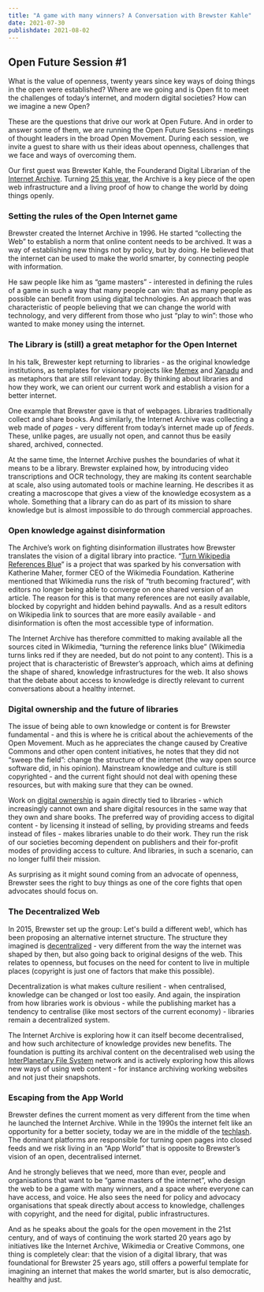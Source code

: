 ```yaml
---
title: "A game with many winners? A Conversation with Brewster Kahle"
date: 2021-07-30
publishdate: 2021-08-02
---
```


## Open Future Session #1

What is the value of openness, twenty years since key ways of doing things in the open were established? Where are we going and is Open fit to meet the challenges of today’s internet, and modern digital societies? How can we imagine a new Open?

These are the questions that drive our work at Open Future. And in order to answer some of them, we are running the Open Future Sessions - meetings of thought leaders in the broad Open Movement. During each session, we invite a guest to share with us their ideas about openness, challenges that we face and ways of overcoming them.

Our first guest was Brewster Kahle, the Founderand Digital Librarian of the [Internet Archive](https://archive.org). Turning [25 this year](https://anniversary.archive.org/), the Archive is a key piece of the open web infrastructure and a living proof of how to change the world by doing things openly.

### Setting the rules of the Open Internet game

Brewster created the Internet Archive in 1996. He started “collecting the Web” to establish a norm that online content needs to be archived. It was a way of establishing new things not by policy, but by doing. He believed that the internet can be used to make the world smarter, by connecting people with information.

He saw people like him as “game masters” - interested in defining the rules of a game in such a way that many people can win: that as many people as possible can benefit from using digital technologies. An approach that was characteristic of people believing that we can change the world with technology, and very different from those who just “play to win”: those who wanted to make money using the internet.

### The Library is (still) a great metaphor for the Open Internet

In his talk, Brewester kept returning to  libraries - as the original knowledge institutions, as templates for visionary projects like [Memex](https://en.wikipedia.org/wiki/Memex) and [Xanadu](https://en.wikipedia.org/wiki/Project_Xanadu) and as metaphors that are still relevant today. By thinking about libraries and how they work, we can orient our current work and establish a vision for a better internet.

One example that Brewster gave is that of webpages. Libraries traditionally collect and share books. And similarly, the Internet Archive was collecting a web made of *pages* - very different from today’s internet made up of *feeds*. These, unlike pages, are usually not open, and cannot thus be easily shared, archived, connected.

At the same time, the Internet Archive pushes the boundaries of what it means to be a library. Brewster explained how, by introducing video transcriptions and OCR technology, they are making its content searchable at scale, also using automated tools or machine learning. He describes it as creating a macroscope that gives a view of the knowledge ecosystem as a whole. Something that a library can do as part of its mission to share knowledge but is almost impossible to do through commercial approaches.

### Open knowledge against disinformation

The Archive’s work on fighting disinformation illustrates how Brewster translates the vision of a digital library into practice. “[Turn Wikipedia References Blue](https://www.wired.com/story/internet-archive-wikipedia-more-reliable/)” is a project that was sparked by his conversation with Katherine Maher, former CEO of the Wikimedia Foundation. Katherine mentioned that Wikimedia runs the risk of “truth becoming fractured”, with editors no longer being able to converge on one shared version of an article. The reason for this is that many references are not easily available, blocked by copyright and hidden behind paywalls. And as a result editors on Wikipedia link to sources that are more easily available - and disinformation is often the most accessible type of information.

The Internet Archive has therefore committed to making available all the sources cited in Wikimedia, “turning the reference links blue” (Wikimedia turns links red if they are needed, but do not point to any content). This is a project that is characteristic of Brewster’s approach, which aims at defining the shape of shared, knowledge infrastructures for the web. It also shows that the debate about access to knowledge is directly relevant to current conversations about a healthy internet.

### Digital ownership and the future of libraries

The issue of being able to own knowledge or content is for Brewster fundamental - and this is where he is critical about the achievements of the Open Movement. Much as he appreciates the change caused by Creative Commons and other open content initiatives, he notes that they did not “sweep the field”: change the structure of the internet (the way open source software did, in his opinion). Mainstream knowledge and culture is still copyrighted - and the current fight should not deal with opening these resources, but with making sure that they can be owned.

Work on [digital ownership](https://www.libraryfutures.net/learn-more) is again directly tied to libraries - which increasingly cannot own and share digital resources in the same way that they own and share books. The preferred way of providing access to digital content - by licensing it instead of selling, by providing streams and feeds instead of files - makes libraries unable to do their work. They run the risk of our societies becoming dependent on publishers and their for-profit modes of providing access to culture. And libraries, in such a scenario, can no longer fulfil their mission.

As surprising as it might sound coming from an advocate of openness, Brewster sees the right to buy things as one of the core fights that open advocates should focus on.

### The Decentralized Web

In 2015, Brewster set up the group: Let's build a different web!, which has been proposing an alternative internet structure. The structure they imagined is [decentralized](https://brewster.kahle.org/2015/08/11/locking-the-web-open-a-call-for-a-distributed-web-2/) - very different from the way the internet was shaped by then, but also going back to original designs of the web. This relates to openness, but focuses on the need for content to live in multiple places (copyright is just one of factors that make this possible).

Decentralization is what makes culture resilient - when centralised, knowledge can be changed or lost too easily. And again, the inspiration from how libraries work is obvious - while the publishing market has a tendency to centralise (like most sectors of the current economy) - libraries remain a decentralized system.

The Internet Archive is exploring how it can itself become decentralised, and how such architecture of knowledge provides new benefits. The foundation is putting its archival content on the decentralised web using the [InterPlanetary File System](https://ipfs.io/) network and is actively exploring how this allows new ways of using web content - for instance archiving working websites and not just their snapshots.

### Escaping from the App World

Brewster defines the current moment as very different from the time when he launched the Internet Archive. While in the 1990s the internet felt like an opportunity for a better society, today we are in the middle of the [techlash](https://knightfoundation.org/reports/techlash-americas-growing-concern-with-major-technology-companies/). The dominant platforms are responsible for turning open pages into closed feeds and we risk living in an “App World” that is opposite to Brewster’s vision of an open, decentralised internet.

And he strongly believes that we need, more than ever, people and organisations that want to be “game masters of the internet”, who design the web to be a game with many winners, and a space where everyone can have access, and voice. He also sees the need for policy and advocacy organisations that speak directly about access to knowledge, challenges with copyright, and the need for digital, public infrastructures.

And as he speaks about the goals for the open movement in the 21st century, and of ways of continuing the work started 20 years ago by initiatives like the Internet Archive, Wikimedia or Creative Commons, one thing is completely clear: that the vision of a digital library, that was foundational for Brewster 25 years ago, still offers a powerful template for imagining an internet that makes the world smarter, but is also democratic, healthy and just.
